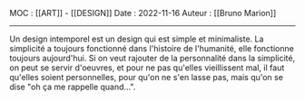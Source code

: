 MOC : [[ART]] - [[DESIGN]]
Date : 2022-11-16
Auteur : [[Bruno Marion]]
***

Un design intemporel est un design qui est simple et minimaliste. La simplicité a toujours fonctionné dans l'histoire de l'humanité, elle fonctionne toujours aujourd'hui. 
Si on veut rajouter de la personnalité dans la simplicité, on peut se servir d'oeuvres, et pour ne pas qu'elles vieillissent mal, il faut qu'elles soient personnelles, pour qu'on ne s'en lasse pas, mais qu'on se dise "oh ça me rappelle quand...".

